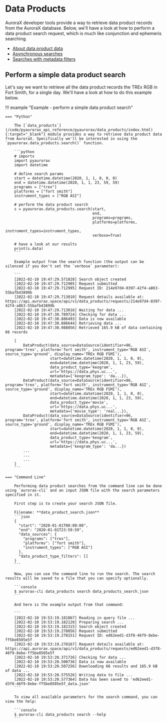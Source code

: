 # Data Products

AuroraX developer tools provide a way to retrieve data product records from the AuroraX database. Below, we'll have a look at how to perform a data product search request, which is much like conjunction and ephemeris searching.

* [About data product data](/about_the_data/categories/#data-products)
* [Asynchronous searches](/code/advanced_usage/asynchronous_search/)
* [Searches with metadata filters](/code/advanced_usage/searches_with_metadata_filters/)

## Perform a simple data product search

Let's say we want to retrieve all the data product records the TREx RGB in Fort Smith, for a single day. We'll have a look at how to do this example below.

!!! example "Example - perform a simple data product search"

    === "Python"

        The [`data_products`](/code/pyaurorax_api_reference/pyaurorax/data_products/index.html){:target="_blank"} module provides a way to retrieve data product data from AuroraX. Specifically we'll be interested in using the `pyaurorax.data_products.search()` function.

        ```python
        # imports
        import pyaurorax
        import datetime

        # define search params
        start = datetime.datetime(2020, 1, 1, 0, 0, 0)
        end = datetime.datetime(2020, 1, 1, 23, 59, 59)
        programs = ["trex"]
        platforms = ["fort smith"]
        instrument_types = ["RGB ASI"]

        # perform the data product search
        s = pyaurorax.data_products.search(start,
                                           end,
                                           programs=programs,
                                           platforms=platforms,
                                           instrument_types=instrument_types,
                                           verbose=True)

        # have a look at our results
        print(s.data)
        ```

        Example output from the search function (the output can be silenced if you don't set the `verbose` parameter):

        ```
        [2022-02-10 19:47:29.571828] Search object created
        [2022-02-10 19:47:29.712905] Request submitted
        [2022-02-10 19:47:29.712995] Request ID: 214e97d4-0397-42f4-a863-55bafb43899b
        [2022-02-10 19:47:29.713010] Request details available at: https://api.aurorax.space/api/v1/data_products/requests/214e97d4-0397-42f4-a863-55bafb43899b
        [2022-02-10 19:47:29.713016] Waiting for data ...
        [2022-02-10 19:47:30.789724] Checking for data ...
        [2022-02-10 19:47:30.886493] Data is now available
        [2022-02-10 19:47:30.886644] Retrieving data ...
        [2022-02-10 19:47:30.988056] Retrieved 165.9 kB of data containing 66 records

        [
            DataProduct(data_source=DataSource(identifier=96, program='trex', platform='fort smith', instrument_type='RGB ASI', source_type='ground', display_name='TREx RGB FSMI'), 
                        start=datetime.datetime(2020, 1, 1, 0, 0), 
                        end=datetime.datetime(2020, 1, 1, 23, 59), 
                        data_product_type='keogram', 
                        url='https://data.phys.uc...', 
                        metadata={'keogram_type': 'da...}), 
            DataProduct(data_source=DataSource(identifier=96, program='trex', platform='fort smith', instrument_type='RGB ASI', source_type='ground', display_name='TREx RGB FSMI'), 
                        start=datetime.datetime(2020, 1, 1, 0, 0), 
                        end=datetime.datetime(2020, 1, 1, 23, 59), 
                        data_product_type='movie', 
                        url='https://data.phys.uc...', 
                        metadata={'movie_type': 'real...}), 
            DataProduct(data_source=DataSource(identifier=96, program='trex', platform='fort smith', instrument_type='RGB ASI', source_type='ground', display_name='TREx RGB FSMI'), 
                        start=datetime.datetime(2020, 1, 1, 0, 0), 
                        end=datetime.datetime(2020, 1, 1, 23, 59), 
                        data_product_type='keogram', 
                        url='https://data.phys.uc...', 
                        metadata={'keogram_type': 'da...})
            ...
            ...
            ...
        ]
        ```

    === "Command Line"

        Performing data product searches from the command line can be done using `aurorax-cli` and an input JSON file with the search parameters specified in it.

        First step is to create your search JSON file.

        Filename: **data_product_search.json**
        ```json
        {
          "start": "2020-01-01T00:00:00",
          "end": "2020-01-01T23:59:59",
          "data_sources": {
            "programs": ["trex"],
            "platforms": ["fort smith"],
            "instrument_types": ["RGB ASI"]
          },
          "data_product_type_filters": []
        }
        ```

        Now, you can use the command line to run the search. The search results will be saved to a file that you can specify optionally.

        ```console
        $ aurorax-cli data_products search data_products_search.json
        ```

        And here is the example output from that command:

        ```
        [2022-02-10 19:53:19.181867] Reading in query file ...
        [2022-02-10 19:53:19.182120] Preparing search ...
        [2022-02-10 19:53:19.182315] Search object created
        [2022-02-10 19:53:19.278056] Request submitted
        [2022-02-10 19:53:19.278151] Request ID: ed62eed1-d3f8-46f9-8ebe-ff5be8505e5f
        [2022-02-10 19:53:19.278167] Request details available at: https://api.aurorax.space/api/v1/data_products/requests/ed62eed1-d3f8-46f9-8ebe-ff5be8505e5f
        [2022-02-10 19:53:20.371726] Checking for data ...
        [2022-02-10 19:53:20.500736] Data is now available
        [2022-02-10 19:53:20.507256] Downloading 66 results and 165.9 kB of data ...
        [2022-02-10 19:53:20.575526] Writing data to file ...
        [2022-02-10 19:53:20.577364] Data has been saved to 'ed62eed1-d3f8-46f9-8ebe-ff5be8505e5f_data.json'
        ```

        To view all available parameters for the search command, you can view the help:

        ```console
        $ aurorax-cli data_products search --help
        ```
